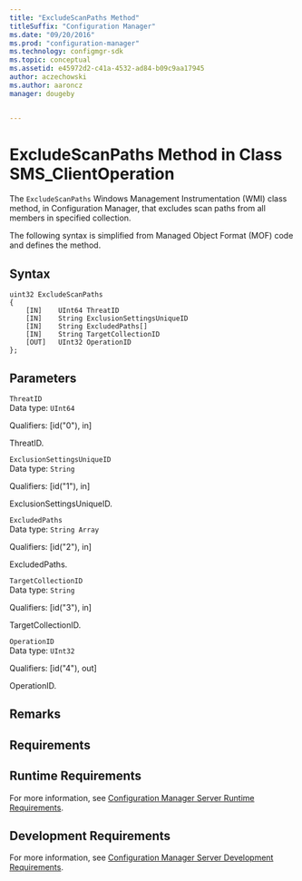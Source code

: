 ```yaml
---
title: "ExcludeScanPaths Method"
titleSuffix: "Configuration Manager"
ms.date: "09/20/2016"
ms.prod: "configuration-manager"
ms.technology: configmgr-sdk
ms.topic: conceptual
ms.assetid: e45972d2-c41a-4532-ad84-b09c9aa17945
author: aczechowski
ms.author: aaroncz
manager: dougeby


---
```

# ExcludeScanPaths Method in Class SMS_ClientOperation
The `ExcludeScanPaths` Windows Management Instrumentation (WMI) class method, in Configuration Manager, that excludes scan paths from all members in specified collection.   

 The following syntax is simplified from Managed Object Format (MOF) code and defines the method.  

## Syntax  

```  
uint32 ExcludeScanPaths   
{  
    [IN]    UInt64 ThreatID  
    [IN]    String ExclusionSettingsUniqueID  
    [IN]    String ExcludedPaths[]  
    [IN]    String TargetCollectionID  
    [OUT]   UInt32 OperationID  
};  
```  

## Parameters  
 `ThreatID`  
 Data type: `UInt64`  

 Qualifiers: [id("0"), in]  

 ThreatID.    

 `ExclusionSettingsUniqueID`  
 Data type: `String`  

 Qualifiers: [id("1"), in]  

 ExclusionSettingsUniqueID.    

 `ExcludedPaths`  
 Data type: `String Array`  

 Qualifiers: [id("2"), in]  

 ExcludedPaths.    

 `TargetCollectionID`  
 Data type: `String`  

 Qualifiers: [id("3"), in]  

 TargetCollectionID.    

 `OperationID`  
 Data type: `UInt32`  

 Qualifiers: [id("4"), out]  

 OperationID.    

## Remarks  

## Requirements  

## Runtime Requirements  
 For more information, see [Configuration Manager Server Runtime Requirements](../../../develop/core/reqs/server-runtime-requirements.md).  

## Development Requirements  
 For more information, see [Configuration Manager Server Development Requirements](../../../develop/core/reqs/server-development-requirements.md).
